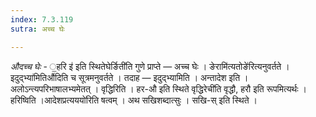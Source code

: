 ```yaml
---
index: 7.3.119
sutra: अच्च घेः

---
```

_औदच्च घेः_ - ॒हरि इ॑ इति स्थितेघेर्ङिती॑ति गुणे प्राप्ते — अच्च घेः । ङेरामि॑त्यतोङे॑रित्यनुवर्तते ।इदुद्भ्या॑मितिऔ॑दिति च सूत्रमनुवर्तते । तदाह — इदुद्भ्यामिति । अन्तादेश इति । अलोऽन्त्यपरिभाषालभ्यमेतत् । वृद्धिरिति । हर-औ इति स्थिते वृद्धिरेची॑ति वृद्धौ, हरौ इति रूपमित्यर्थः । हरिष्विति ।आदेशप्रत्यययो॑रिति षत्वम् । अथ सखिशब्दात्सुः । सखि-स् इति स्थिते ।